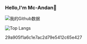 ### Hello,I'm Mc-Andan👋

![我的Github数据](https://github-readme-stats.vercel.app/api?username=Mc-andan&show_icons=true&theme=merko&hide_title=true)  

![Top Langs](https://github-readme-stats.vercel.app/api/top-langs/?username=Mc-andan)

29a905f1a6c1e7ac2d79e5412c65e427
